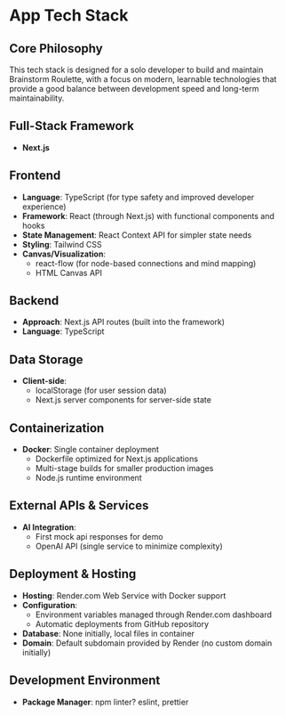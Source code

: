 # App Tech Stack

## Core Philosophy
This tech stack is designed for a solo developer to build and maintain Brainstorm Roulette, with a focus on modern, learnable technologies that provide a good balance between development speed and long-term maintainability.

## Full-Stack Framework
- **Next.js**

## Frontend
- **Language**: TypeScript (for type safety and improved developer experience)
- **Framework**: React (through Next.js) with functional components and hooks
- **State Management**: React Context API for simpler state needs
- **Styling**: Tailwind CSS
- **Canvas/Visualization**:
  - react-flow (for node-based connections and mind mapping)
  - HTML Canvas API

## Backend
- **Approach**: Next.js API routes (built into the framework)
- **Language**: TypeScript

## Data Storage
- **Client-side**: 
  - localStorage (for user session data)
  - Next.js server components for server-side state

## Containerization
- **Docker**: Single container deployment
  - Dockerfile optimized for Next.js applications
  - Multi-stage builds for smaller production images
  - Node.js runtime environment

## External APIs & Services
- **AI Integration**:
  - First mock api responses for demo
  - OpenAI API (single service to minimize complexity)

## Deployment & Hosting
- **Hosting**: Render.com Web Service with Docker support
- **Configuration**: 
  - Environment variables managed through Render.com dashboard
  - Automatic deployments from GitHub repository
- **Database**: None initially, local files in container
- **Domain**: Default subdomain provided by Render (no custom domain initially)

## Development Environment
- **Package Manager**: npm
linter? eslint, prettier

